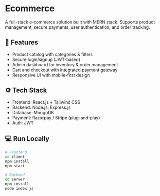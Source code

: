 # Ecommerce

A full-stack e-commerce solution built with MERN stack. Supports product management, secure payments, user authentication, and order tracking.

## 🛒 Features

- Product catalog with categories & filters
- Secure login/signup (JWT-based)
- Admin dashboard for inventory & order management
- Cart and checkout with integrated payment gateway
- Responsive UI with mobile-first design

## ⚙️ Tech Stack

- Frontend: React.js + Tailwind CSS
- Backend: Node.js, Express.js
- Database: MongoDB
- Payment: Razorpay / Stripe (plug-and-play)
- Auth: JWT

## 💻 Run Locally

```bash
# Frontend
cd client
npm install
npm start

# Backend
cd server
npm install
node index.js
